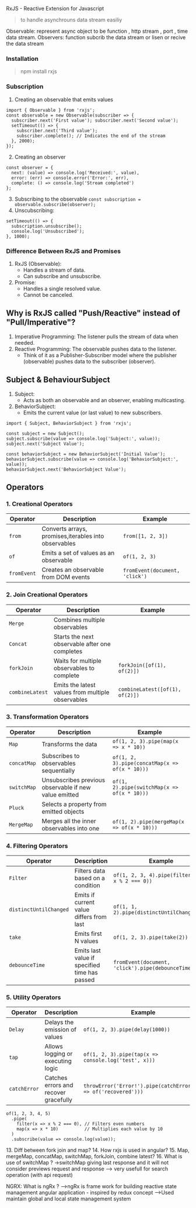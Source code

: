 
RxJS - Reactive Extension for Javascript 

> to handle asynchrouns data stream easiliy

Observable: represent async object to be function , http stream , port , time data stream. 
Observers: function subcrib the data stream or lisen or recive the data stream 

### Installation
> npm install rxjs
  
  
### Subscription
1. Creating an observable that emits values
```
import { Observable } from 'rxjs';
const observable = new Observable(subscriber => {
  subscriber.next('First value'); subscriber.next('Second value');
  setTimeout(() => {
    subscriber.next('Third value');
    subscriber.complete(); // Indicates the end of the stream
  }, 2000);
});
```

2. Creating an observer
```
const observer = {
  next: (value) => console.log('Received:', value),
  error: (err) => console.error('Error:', err),
  complete: () => console.log('Stream completed')
};
```
3. Subscribing to the observable
`const subscription = observable.subscribe(observer);`
4. Unscubscribing:
```
setTimeout(() => {
  subscription.unsubscribe();
  console.log('Unsubscribed');
}, 1000);
```

### Difference Between RxJS and Promises
1. RxJS (Observable):
    - Handles a stream of data.
    - Can subscribe and unsubscribe.
2. Promise:
    - Handles a single resolved value.
    - Cannot be canceled.
  

## Why is RxJS called "Push/Reactive" instead of "Pull/Imperative"?
1. Imperative Programming: The listener pulls the stream of data when needed.
2. Reactive Programming: The observable pushes data to the listener.
    - Think of it as a Publisher-Subscriber model where the publisher (observable) pushes data to the subscriber (observer).  
 
 


## Subject & BehaviourSubject
1. Subject:
    - Acts as both an observable and an observer, enabling multicasting.
2. BehaviorSubject:
    - Emits the current value (or last value) to new subscribers.

```
import { Subject, BehaviorSubject } from 'rxjs';

const subject = new Subject();
subject.subscribe(value => console.log('Subject:', value));
subject.next('Subject Value');

const behaviorSubject = new BehaviorSubject('Initial Value');
behaviorSubject.subscribe(value => console.log('BehaviorSubject:', value));
behaviorSubject.next('BehaviorSubject Value');

 ```  

## Operators
### 1. Creational Operators

| Operator   | Description                                          | Example                       |
|------------|------------------------------------------------------|-------------------------------|
| `from`     | Converts arrays, promises,iterables into observables | `from([1, 2, 3])`             |
| `of`       | Emits a set of values as an observable               | `of(1, 2, 3)`                 |
| `fromEvent`| Creates an observable from DOM events                | `fromEvent(document, 'click')`|

### 2. Join Creational Operators

| Operator        | Description                                       | Example                         |
|-----------------|---------------------------------------------------|---------------------------------|
| `Merge`         | Combines multiple observables                     |                                 |
| `Concat`        | Starts the next observable after one completes    |                                 |
| `forkJoin`      | Waits for multiple observables to complete        | `forkJoin([of(1), of(2)])`      |
| `combineLatest` | Emits the latest values from multiple observables | `combineLatest([of(1), of(2)])` |

### 3. Transformation Operators

| Operator       | Description                                          | Example                                           |
|----------------|------------------------------------------------------|---------------------------------------------------|
| `Map`          | Transforms the data                                  | `of(1, 2, 3).pipe(map(x => x * 10))`              |
| `concatMap`    | Subscribes to observables sequentially               | `of(1, 2, 3).pipe(concatMap(x => of(x * 10)))`    |
| `switchMap`    | Unsubscribes previous observable if new value emitted| `of(1, 2).pipe(switchMap(x => of(x * 10)))`       |
| `Pluck`        | Selects a property from emitted objects              |                                                   | 
| `MergeMap`     | Merges all the inner observables into one            | `of(1, 2).pipe(mergeMap(x => of(x * 10)))`        |

### 4. Filtering Operators

| Operator              | Description                                   | Example                                           |
|-----------------------|-----------------------------------------------|---------------------------------------------------|
| `Filter`              | Filters data based on a condition             | `of(1, 2, 3, 4).pipe(filter(x => x % 2 === 0))`   |
| `distinctUntilChanged`| Emits if current value differs from last      | `of(1, 1, 2).pipe(distinctUntilChanged())`        |
| `take`                | Emits first N values                          | `of(1, 2, 3).pipe(take(2))`                       |
| `debounceTime`        | Emits last value if specified time has passed | `fromEvent(document, 'click').pipe(debounceTime(500))`|

### 5. Utility Operators

| Operator      | Description                           | Example                                                |
|---------------|---------------------------------------|--------------------------------------------------------|
| `Delay`       | Delays the emission of values         | `of(1, 2, 3).pipe(delay(1000))`                        |
| `tap`         | Allows logging or executing logic     | `of(1, 2, 3).pipe(tap(x => console.log('test', x)))`   |
| `catchError`  | Catches errors and recover gracefully | `throwError('Error!').pipe(catchError(err => of('recovered')))`|


```
of(1, 2, 3, 4, 5)
  .pipe(
    filter(x => x % 2 === 0), // Filters even numbers
    map(x => x * 10)          // Multiplies each value by 10
  )
  .subscribe(value => console.log(value)); 
```

13.⁠ ⁠Diff between fork join and map?
14.  How rxjs is used in angular?
15.  Map, mergeMap, concatMap, switchMap, forkJoin, combine latest?
16.  What is use of switchMap ?
    ->switchMap giving last response and it will not consider previews request and response 
    --> very usefull for search operation (with api request)


NGRX:
What is ngRx ?
-->ngRx is frame work for building reactive state management angular application - inspired by redux concept
-->Used maintain global and local state management system